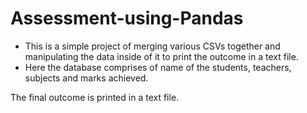# Assessment-using-Pandas

* This is a simple project of merging various CSVs together and manipulating the data inside of it to print the outcome in a text file.
* Here the database comprises of name of the students, teachers, subjects and marks achieved.

The final outcome is printed in a text file.
